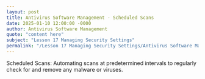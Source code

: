 ```yaml
---
layout: post
title: Antivirus Software Management - Scheduled Scans
date: 2025-01-10 12:00:00 -0000
author: Antivirus Software Management
quote: "content here"
subject: "Lesson 17 Managing Security Settings"
permalink: "/Lesson 17 Managing Security Settings/Antivirus Software Management/Antivirus Software Management - Scheduled Scans"
---
```


Scheduled Scans: Automating scans at predetermined intervals to regularly check for and remove any malware or viruses.
